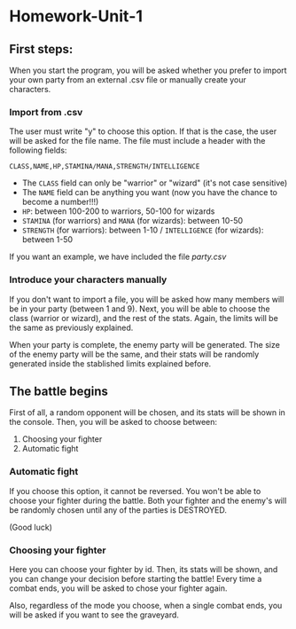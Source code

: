 # Homework-Unit-1

## First steps:

When you start the program, you will be asked whether you prefer to import your own party from an external .csv file or manually create your characters. 

### Import from .csv
The user must write "y" to choose this option. If that is the case, the user will be asked for the file name. The file must include a header with the following fields:

`CLASS,NAME,HP,STAMINA/MANA,STRENGTH/INTELLIGENCE`

- The `CLASS` field can only be "warrior" or "wizard" (it's not case sensitive)
- The `NAME` field can be anything you want (now you have the chance to become a number!!!)
- `HP`: between 100-200 to warriors, 50-100 for wizards
- `STAMINA` (for warriors) and `MANA` (for wizards): between 10-50
- `STRENGTH` (for warriors): between 1-10 / `INTELLIGENCE` (for wizards): between 1-50

If you want an example, we have included the file *party.csv*

### Introduce your characters manually
If you don't want to import a file, you will be asked how many members will be in your party (between 1 and 9). Next, you will be able to choose the class (warrior or wizard), and the rest of the stats. Again, the limits will be the same as previously explained.

When your party is complete, the enemy party will be generated. The size of the enemy party will be the same, and their stats will be randomly generated inside the stablished limits explained before.

## The battle begins
First of all, a random opponent will be chosen, and its stats will be shown in the console. Then, you will be asked to choose between:

1. Choosing your fighter
2. Automatic fight

### Automatic fight
If you choose this option, it cannot be reversed. You won't be able to choose your fighter during the battle. Both your fighter and the enemy's will be randomly chosen until any of the parties is DESTROYED.

(Good luck)

### Choosing your fighter
Here you can choose your fighter by id. Then, its stats will be shown, and you can change your decision before starting the battle! Every time a combat ends, you will be asked to chose your fighter again.

Also, regardless of the mode you choose, when a single combat ends, you will be asked if you want to see the graveyard.

